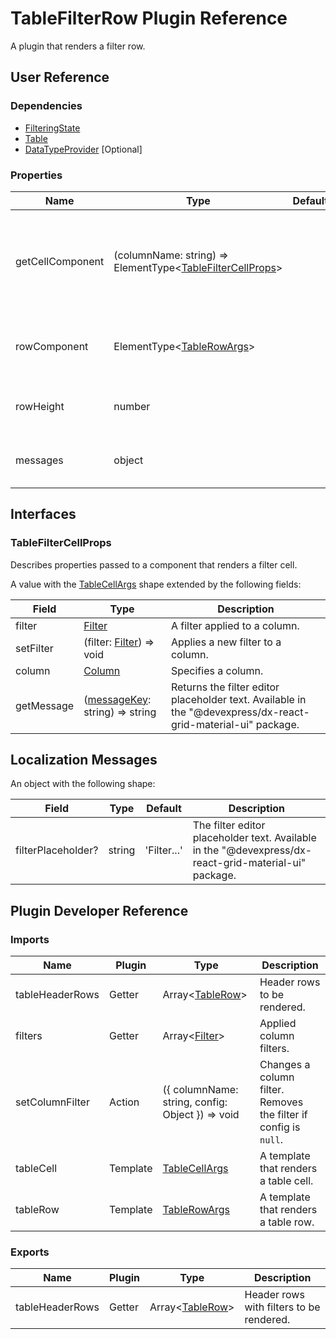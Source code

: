 # TableFilterRow Plugin Reference

A plugin that renders a filter row.

## User Reference

### Dependencies

- [FilteringState](filtering-state.md)
- [Table](table.md)
- [DataTypeProvider](data-type-provider.md) [Optional]

### Properties

Name | Type | Default | Description
-----|------|---------|------------
getCellComponent | (columnName: string) => ElementType&lt;[TableFilterCellProps](#tablefiltercellprops)&gt; | | A function returning a component that renders a filter cell for a specific column.
rowComponent | ElementType&lt;[TableRowArgs](table.md#table-row-args)&gt; | | A component that renders a filter row.
rowHeight | number | | Specifies the filter row's height.
messages | object | | The object specifies [localization messages](#localization-messages).

## Interfaces

### TableFilterCellProps

Describes properties passed to a component that renders a filter cell.

A value with the [TableCellArgs](table.md#table-cell-args) shape extended by the following fields:

Field | Type | Description
------|------|------------
filter | [Filter](filtering-state.md#filter) | A filter applied to a column.
setFilter | (filter: [Filter](filtering-state.md#filter)) => void | Applies a new filter to a column.
column | [Column](grid.md#column) | Specifies a column.
getMessage | ([messageKey](#localization-messages): string) => string | Returns the filter editor placeholder text. Available in the "@devexpress/dx-react-grid-material-ui" package.

## Localization Messages

An object with the following shape:

Field | Type | Default | Description
------|------|---------|------------
filterPlaceholder? | string | 'Filter...' | The filter editor placeholder text. Available in the "@devexpress/dx-react-grid-material-ui" package.

## Plugin Developer Reference

### Imports

Name | Plugin | Type | Description
-----|--------|------|------------
tableHeaderRows | Getter | Array&lt;[TableRow](table.md#table-row)&gt; | Header rows to be rendered.
filters | Getter | Array&lt;[Filter](filtering-state.md#filter)&gt; | Applied column filters.
setColumnFilter | Action | ({ columnName: string, config: Object }) => void | Changes a column filter. Removes the filter if config is `null`.
tableCell | Template | [TableCellArgs](table.md#table-cell-args) | A template that renders a table cell.
tableRow | Template | [TableRowArgs](table.md#table-row-args) | A template that renders a table row.

### Exports

Name | Plugin | Type | Description
-----|--------|------|------------
tableHeaderRows | Getter | Array&lt;[TableRow](table.md#table-row)&gt; | Header rows with filters to be rendered.

